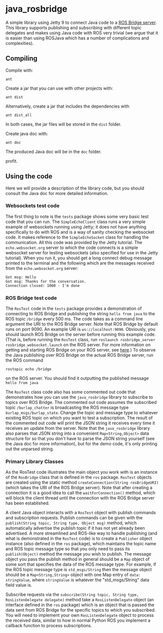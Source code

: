 java_rosbridge
==============

A simple library using Jetty 9 to connect Java code to a [ROS Bridge server](http://wiki.ros.org/rosbridge_suite/). This library supports publishing and subscribing with different topic delegates and makes using Java code with ROS very trivial (we argue that it is easier than using ROSJava which has a number of complications and complexities).

## Compiling


Compile with:

```
ant
```
Create a jar that you can use with other projects with:

```
ant dist
```

Alternatively, create a jar that includes the dependencies with 

```
ant dist_all
```

In both cases, the jar files will be stored in the `dist` folder.

Create java doc with:

```
ant doc
```

The produced Java doc will be in the `doc` folder.

profit.


## Using the code

Here we will provide a description of the library code, but you should consult the Java doc for more detailed information.

### Websockets test code

The first thing to note is the `tests` package shows some very basic test code that you can run. The `SimpleEchoClient` class runs a very simple example of websockets running using Jetty; it does not have anything specifically to do with ROS and is a way of sanity checking the websocket code. It makes reference to the `SimpleEchoSocket` class for handling the communication. All this code was provided by the Jetty tutorial. The `echo.websocket.org` server to which the code connects is a simple websocket server for testing websockets (also specified for use in the Jetty tutorial). When you run it, you should get a long connect debug message printed to the terminal and the following which are the messages received from the `echo.websocket.org` server:

```
Got msg: Hello
Got msg: Thanks for the conversation.
Connection closed: 1000 - I'm done
```


### ROS Bridge test code

The `RosTest` code in the `tests` package provides a demonstration of connecting to ROS Bridge and publishing the string `hello from java` to the ROS topic `/bridge` every 500 ms. The code takes as a command line argument the URI to the ROS Bridge server. Note that ROS Bridge by default runs on port 9090. An example URI is `ws://localhost:9090`. Obviously, you should launch ROS Bridge on the server before running this example code. (That is, before running the `RosTest` class, run `roslaunch rosbridge_server rosbridge_websocket.launch` on the ROS server. For more information on getting and starting ROS Bridge on your ROS server, see [here](http://wiki.ros.org/rosbridge_suite/Tutorials/RunningRosbridge).) To observe the Java publishing over ROS Bridge on the actual ROS Bridge server, run the ROS command

```
rostopic echo /bridge
```
on the ROS server. You should find it outputting the published message `hello from java`

The `RosTest` class code also has some commented out code that demonstrates how you can use the `java_rosbridge` library to subscribe to topics over ROS Bridge. The commented out code assumes the subscribed topic `/burlap_chatter` is broadcasting the ROS message type `burlap_msgs/burlap_state`. Change the topic and message type to whatever existing ROS topic on which you want to test a subscription. The result of the commented out code will print the JSON string it receives every time it receives an update from the server. Note that the `java_rosbridge` library also parses that JSON string into a convenient `Map<String,Object>` data structure for so that you don't have to parse the JSON string yourself (see the Java doc for more information), but for the demo code, it's only printing out the unparsed string.


### Primary Library Classes

As the RosTest code illustrates the main object you work with is an instance of the `RosBridge` class that is defined in the `ros` package. `RosTest` objects are created using the static method `createConnection(String rosBridgeURI)` (which takes the URI of the ROS Bridge server). Note that after creating a connection it is a good idea to call the `waitForConnection()` method, which will block the client thread until the connection with the ROS Bridge server has been established. 

A client Java object interacts with a `RosTest` object with publish commands and subscription requests. Publish commands can be given with the `publish(String topic, String type, Object msg)` method, which automatically advertise the publish topic if it has not yet already been advertised. A more streamlined and ROS-like way to handle publishing (and what is demonstrated in the `RosTest` code) is to create a `Publisher` object instance (also defined in the `ros` package), which maintains the topic name and ROS topic message type so that you only need to pass its `publish(Object)` method the message you wish to publish. The message object you pass the publish method in general should be a `Map` object of some sort that specifies the data of the ROS message type. For example, if the ROS topic message type is ``std_msgs/String`` then the message object should be a ``Map<String,String>`` object with one Map entry of `data: stringValue`, where `stringValue` is whatever the "std_msgs/String" data field value is.

Subscribe requests via the `subscribe(String topic, String type, RosListenDelegate delegate)` method take a `RosListenDelegate` object (an interface defined in the `ros` package) which is an object that is passed the data sent from ROS Bridge for the specific topics to which you subscribed. You will need to implement your own `RosListenDelegate` object to process the received data, similar to how in normal Python ROS you implement a callback function to process subscriptions.

